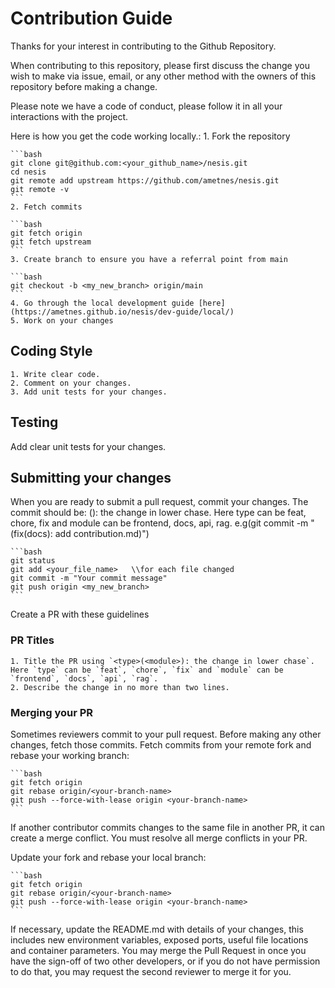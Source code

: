 # Contribution Guide

Thanks for your interest in contributing to the Github Repository.

When contributing to this repository, please first discuss the change you wish to make via issue,
email, or any other method with the owners of this repository before making a change. 

Please note we have a code of conduct, please follow it in all your interactions with the project.

Here is how you get the code working locally.:
    1. Fork the repository

    ```bash
    git clone git@github.com:<your_github_name>/nesis.git
    cd nesis
    git remote add upstream https://github.com/ametnes/nesis.git
    git remote -v
    ```
    2. Fetch commits

    ```bash
    git fetch origin
    git fetch upstream
    ```
    3. Create branch to ensure you have a referral point from main

    ```bash
    git checkout -b <my_new_branch> origin/main
    ```
    4. Go through the local development guide [here](https://ametnes.github.io/nesis/dev-guide/local/)
    5. Work on your changes

## Coding Style

    1. Write clear code.
    2. Comment on your changes.
    3. Add unit tests for your changes.

## Testing

Add clear unit tests for your changes.

## Submitting your changes

When you are ready to submit a pull request, commit your changes.
The commit should be: <type>(<module>): the change in lower chase. Here type can be feat, chore, fix and module can be frontend, docs, api, rag. e.g(git commit -m "(fix(docs): add contribution.md)")

    ```bash
    git status
    git add <your_file_name>   \\for each file changed
    git commit -m "Your commit message"
    git push origin <my_new_branch>
    ```
Create a PR with these guidelines

### PR Titles

    1. Title the PR using `<type>(<module>): the change in lower chase`. Here `type` can be `feat`, `chore`, `fix` and `module` can be `frontend`, `docs`, `api`, `rag`.
    2. Describe the change in no more than two lines.

### Merging your PR

Sometimes reviewers commit to your pull request. Before making any other changes, fetch those commits.
Fetch commits from your remote fork and rebase your working branch:

    ```bash
    git fetch origin
    git rebase origin/<your-branch-name>
    git push --force-with-lease origin <your-branch-name>
    ```

If another contributor commits changes to the same file in another PR, it can create a merge conflict. You must resolve all merge conflicts in your PR.

Update your fork and rebase your local branch:

    ```bash
    git fetch origin
    git rebase origin/<your-branch-name>
    git push --force-with-lease origin <your-branch-name>
    ```
If necessary, update the README.md with details of your changes, this includes new environment 
variables, exposed ports, useful file locations and container parameters.
You may merge the Pull Request in once you have the sign-off of two other developers, or if you 
do not have permission to do that, you may request the second reviewer to merge it for you.

